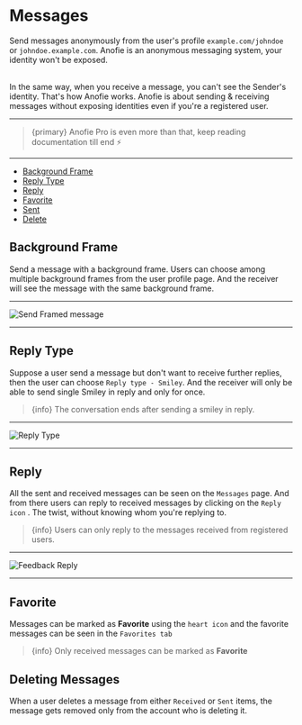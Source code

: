 # Messages

Send messages anonymously from the user's profile `example.com/johndoe` or `johndoe.example.com`. Anofie is an anonymous messaging system, your identity won't be exposed.

<br>
In the same way, when you receive a message, you can't see the Sender's identity. That's how Anofie works. Anofie is about sending & receiving messages without exposing identities even if you're a registered user.

---

> {primary} Anofie Pro is even more than that, keep reading documentation till end ⚡️

---

- [Background Frame](#Background-Frame)
- [Reply Type](#Reply-Type)
- [Reply](#Reply)
- [Favorite](#Favorite)
- [Sent](#Sent)
- [Delete](#Delete)


<a name="Background-Frame"></a>
## Background Frame

Send a message with a background frame. Users can choose among multiple background frames from the user profile page. And the receiver will see the message with the same background frame. 

---

![Send Framed message](https://anofie-pro-docs.classiebit.com/images/message-framed-1.jpg "Send Framed message")

---


<a name="Reply-Type"></a>
## Reply Type

Suppose a user send a message but don't want to receive further replies, then the user can choose `Reply type - Smiley`. And the receiver will only be able to send single Smiley in reply and only for once.

> {info} The conversation ends after sending a smiley in reply.

---

![Reply Type](https://anofie-pro-docs.classiebit.com/images/reply-type-1.jpg "Reply Type")

---


<a name="Reply"></a>
## Reply

All the sent and received messages can be seen on the `Messages` page. And from there users can reply to received messages by clicking on the `Reply icon` <larecipe-badge type="success" circle icon="fa fa-reply"></larecipe-badge>. The twist, without knowing whom you're replying to.

> {info} Users can only reply to the messages received from registered users.

---

![Feedback Reply](https://anofie-pro-docs.classiebit.com/images/reply-1.jpg "Feedback Reply")

---



<a name="Favorite"></a>
## Favorite

Messages can be marked as **Favorite** using the `heart icon` <larecipe-badge type="danger" circle icon="fa fa-heart"></larecipe-badge> and the favorite messages can be seen in the `Favorites tab`

> {info} Only received messages can be marked as **Favorite** <larecipe-badge type="danger" circle icon="fa fa-heart"></larecipe-badge>



<a name="Delete"></a>
## Deleting Messages

When a user deletes a message from either `Received` or `Sent` items, the message gets removed only from the account who is deleting it.